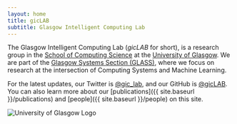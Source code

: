 ```yaml
---
layout: home
title: gicLAB
subtitle: Glasgow Intelligent Computing Lab
---
```



The Glasgow Intelligent Computing Lab (_gicLAB_ for short), is a research group in the [School of Computing Science](https://www.gla.ac.uk/schools/computing/) at the [University of Glasgow](https://www.gla.ac.uk/).
We are part of the [Glasgow Systems Section (GLASS)](https://www.gla.ac.uk/schools/computing/research/researchsections/systems-section/#overview), where we focus on research at the intersection of Computing Systems and Machine Learning.

For the latest updates, our Twitter is [@gic_lab](https://www.twitter.com/gic_lab), and our GitHub is [@gicLAB]([https://github.com/gicLAB/).
You can also learn more about our [publications]({{ site.baseurl }}/publications) and [people]({{ site.baseurl }}/people) on this site.

<img src="../assets/img/glasgow_logo.png"  alt="University of Glasgow Logo" class="center">
